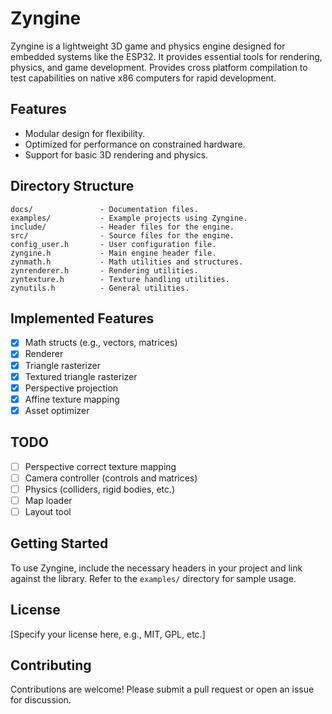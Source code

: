 # Zyngine

Zyngine is a lightweight 3D game and physics engine designed for embedded systems like the ESP32. It provides essential tools for rendering, physics, and game development. Provides cross platform compilation to test capabilities on native x86 computers for rapid development.

## Features

- Modular design for flexibility.
- Optimized for performance on constrained hardware.
- Support for basic 3D rendering and physics.

## Directory Structure

```
docs/               - Documentation files.
examples/           - Example projects using Zyngine.
include/            - Header files for the engine.
src/                - Source files for the engine.
config_user.h       - User configuration file.
zyngine.h           - Main engine header file.
zynmath.h           - Math utilities and structures.
zynrenderer.h       - Rendering utilities.
zyntexture.h        - Texture handling utilities.
zynutils.h          - General utilities.
```

## Implemented Features

- [x] Math structs (e.g., vectors, matrices)
- [x] Renderer
- [x] Triangle rasterizer
- [x] Textured triangle rasterizer
- [x] Perspective projection
- [x] Affine texture mapping
- [x] Asset optimizer

## TODO

- [ ] Perspective correct texture mapping
- [ ] Camera controller (controls and matrices)
- [ ] Physics (colliders, rigid bodies, etc.)
- [ ] Map loader
- [ ] Layout tool

## Getting Started

To use Zyngine, include the necessary headers in your project and link against the library. Refer to the `examples/` directory for sample usage.

## License

[Specify your license here, e.g., MIT, GPL, etc.]

## Contributing

Contributions are welcome! Please submit a pull request or open an issue for discussion.

